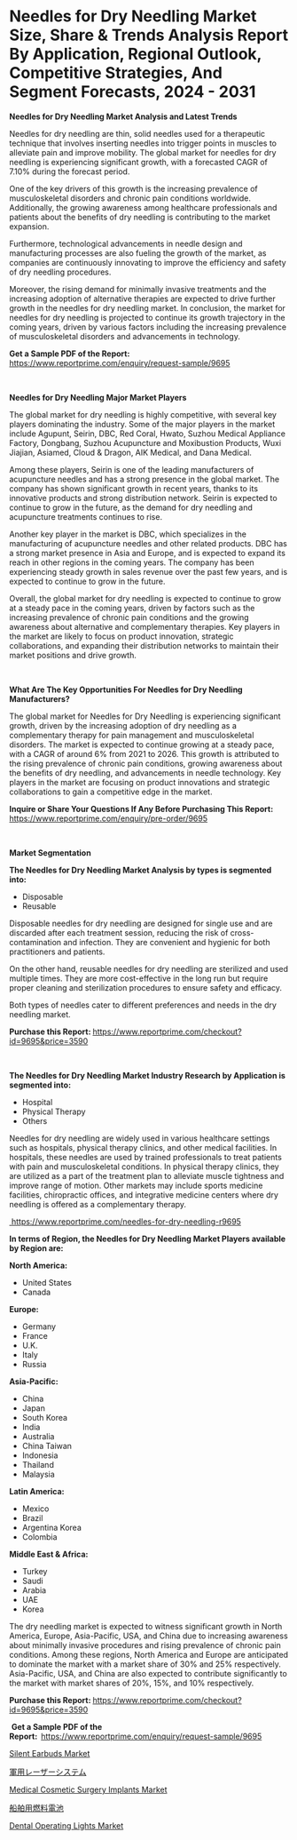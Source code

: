 <p><h1>Needles for Dry Needling Market Size, Share & Trends Analysis Report By Application, Regional Outlook, Competitive Strategies, And Segment Forecasts, 2024 - 2031</h1></p><p><strong>Needles for Dry Needling Market Analysis and Latest Trends</strong></p>
<p><p>Needles for dry needling are thin, solid needles used for a therapeutic technique that involves inserting needles into trigger points in muscles to alleviate pain and improve mobility. The global market for needles for dry needling is experiencing significant growth, with a forecasted CAGR of 7.10% during the forecast period. </p><p>One of the key drivers of this growth is the increasing prevalence of musculoskeletal disorders and chronic pain conditions worldwide. Additionally, the growing awareness among healthcare professionals and patients about the benefits of dry needling is contributing to the market expansion.</p><p>Furthermore, technological advancements in needle design and manufacturing processes are also fueling the growth of the market, as companies are continuously innovating to improve the efficiency and safety of dry needling procedures.</p><p>Moreover, the rising demand for minimally invasive treatments and the increasing adoption of alternative therapies are expected to drive further growth in the needles for dry needling market. In conclusion, the market for needles for dry needling is projected to continue its growth trajectory in the coming years, driven by various factors including the increasing prevalence of musculoskeletal disorders and advancements in technology.</p></p>
<p><strong>Get a Sample PDF of the Report:&nbsp;</strong> <a href="https://www.reportprime.com/enquiry/request-sample/9695">https://www.reportprime.com/enquiry/request-sample/9695</a></p>
<p>&nbsp;</p>
<p><strong>Needles for Dry Needling Major Market Players</strong></p>
<p><p>The global market for dry needling is highly competitive, with several key players dominating the industry. Some of the major players in the market include Agupunt, Seirin, DBC, Red Coral, Hwato, Suzhou Medical Appliance Factory, Dongbang, Suzhou Acupuncture and Moxibustion Products, Wuxi Jiajian, Asiamed, Cloud & Dragon, AIK Medical, and Dana Medical.</p><p>Among these players, Seirin is one of the leading manufacturers of acupuncture needles and has a strong presence in the global market. The company has shown significant growth in recent years, thanks to its innovative products and strong distribution network. Seirin is expected to continue to grow in the future, as the demand for dry needling and acupuncture treatments continues to rise.</p><p>Another key player in the market is DBC, which specializes in the manufacturing of acupuncture needles and other related products. DBC has a strong market presence in Asia and Europe, and is expected to expand its reach in other regions in the coming years. The company has been experiencing steady growth in sales revenue over the past few years, and is expected to continue to grow in the future.</p><p>Overall, the global market for dry needling is expected to continue to grow at a steady pace in the coming years, driven by factors such as the increasing prevalence of chronic pain conditions and the growing awareness about alternative and complementary therapies. Key players in the market are likely to focus on product innovation, strategic collaborations, and expanding their distribution networks to maintain their market positions and drive growth.</p></p>
<p>&nbsp;</p>
<p><strong>What Are The Key Opportunities For Needles for Dry Needling Manufacturers?</strong></p>
<p><p>The global market for Needles for Dry Needling is experiencing significant growth, driven by the increasing adoption of dry needling as a complementary therapy for pain management and musculoskeletal disorders. The market is expected to continue growing at a steady pace, with a CAGR of around 6% from 2021 to 2026. This growth is attributed to the rising prevalence of chronic pain conditions, growing awareness about the benefits of dry needling, and advancements in needle technology. Key players in the market are focusing on product innovations and strategic collaborations to gain a competitive edge in the market.</p></p>
<p><strong>Inquire or Share Your Questions If Any Before Purchasing This Report:</strong> <a href="https://www.reportprime.com/enquiry/pre-order/9695">https://www.reportprime.com/enquiry/pre-order/9695</a></p>
<p>&nbsp;</p>
<p><strong>Market Segmentation</strong></p>
<p><strong>The Needles for Dry Needling Market Analysis by types is segmented into:</strong></p>
<p><ul><li>Disposable</li><li>Reusable</li></ul></p>
<p><p>Disposable needles for dry needling are designed for single use and are discarded after each treatment session, reducing the risk of cross-contamination and infection. They are convenient and hygienic for both practitioners and patients. </p><p>On the other hand, reusable needles for dry needling are sterilized and used multiple times. They are more cost-effective in the long run but require proper cleaning and sterilization procedures to ensure safety and efficacy. </p><p>Both types of needles cater to different preferences and needs in the dry needling market.</p></p>
<p><strong>Purchase this Report:&nbsp;</strong><a href="https://www.reportprime.com/checkout?id=9695&price=3590">https://www.reportprime.com/checkout?id=9695&price=3590</a></p>
<p>&nbsp;</p>
<p><strong>The Needles for Dry Needling Market Industry Research by Application is segmented into:</strong></p>
<p><ul><li>Hospital</li><li>Physical Therapy</li><li>Others</li></ul></p>
<p><p>Needles for dry needling are widely used in various healthcare settings such as hospitals, physical therapy clinics, and other medical facilities. In hospitals, these needles are used by trained professionals to treat patients with pain and musculoskeletal conditions. In physical therapy clinics, they are utilized as a part of the treatment plan to alleviate muscle tightness and improve range of motion. Other markets may include sports medicine facilities, chiropractic offices, and integrative medicine centers where dry needling is offered as a complementary therapy.</p></p>
<p><a href="https://www.reportprime.com/needles-for-dry-needling-r9695">&nbsp;https://www.reportprime.com/needles-for-dry-needling-r9695</a></p>
<p><strong>In terms of Region, the Needles for Dry Needling Market Players available by Region are:</strong></p>
<p>
    <p> <strong> North America: </strong>
        <ul>
            <li>United States</li>
            <li>Canada</li>
        </ul>
        </p> 
    <p> <strong> Europe: </strong>
        <ul>
            <li>Germany</li>
            <li>France</li>
            <li>U.K.</li>
            <li>Italy</li>
            <li>Russia</li>
        </ul>
        </p> 
    <p> <strong> Asia-Pacific: </strong>
        <ul>
            <li>China</li>
            <li>Japan</li>
            <li>South Korea</li>
            <li>India</li>
            <li>Australia</li>
            <li>China Taiwan</li>
            <li>Indonesia</li>
            <li>Thailand</li>
            <li>Malaysia</li>
        </ul>
        </p> 
    <p> <strong> Latin America: </strong>
        <ul>
            <li>Mexico</li>
            <li>Brazil</li>
            <li>Argentina Korea</li>
            <li>Colombia</li>
        </ul>
        </p> 
    <p> <strong> Middle East & Africa: </strong>
        <ul>
            <li>Turkey</li>
            <li>Saudi</li>
            <li>Arabia</li>
            <li>UAE</li>
            <li>Korea</li>
        </ul>
    </p>
    </p>
<p><p>The dry needling market is expected to witness significant growth in North America, Europe, Asia-Pacific, USA, and China due to increasing awareness about minimally invasive procedures and rising prevalence of chronic pain conditions. Among these regions, North America and Europe are anticipated to dominate the market with a market share of 30% and 25% respectively. Asia-Pacific, USA, and China are also expected to contribute significantly to the market with market shares of 20%, 15%, and 10% respectively.</p></p>
<p><strong>Purchase this Report: </strong><a href="https://www.reportprime.com/checkout?id=9695&price=3590">https://www.reportprime.com/checkout?id=9695&price=3590</a></p>
<p>&nbsp;<strong>Get a Sample PDF of the Report:&nbsp;&nbsp;</strong><a href="https://www.reportprime.com/enquiry/request-sample/9695">https://www.reportprime.com/enquiry/request-sample/9695</a></p>
<p><strong></strong></p>
<p><p><a href="https://issuu.com/reportprime-2/docs/silent-earbuds-market-size-2030.pptx">Silent Earbuds Market</a></p><p><a href="https://github.com/KaydenJohns1964/Market-Research-Report-List-1/blob/main/813866778826.md">軍用レーザーシステム</a></p><p><a href="https://github.com/maudAbbott7/Market-Research-Report-List-1/blob/main/medical-cosmetic-surgery-implants-market.md">Medical Cosmetic Surgery Implants Market</a></p><p><a href="https://medium.com/@lewisbechtelar1964/%E8%88%B9%E8%88%B6%E7%94%A8%E7%87%83%E6%96%99%E9%9B%BB%E6%B1%A0%E5%B8%82%E5%A0%B4%E5%B1%95%E6%9C%9B-%E6%A5%AD%E7%95%8C%E6%A6%82%E8%A6%81%E3%81%A8%E4%BA%88%E6%B8%AC-2024%E5%B9%B4%E3%81%8B%E3%82%892031%E5%B9%B4-a732b165f23f">船舶用燃料電池</a></p><p><a href="https://github.com/mancsybtousav/Market-Research-Report-List-2/blob/main/dental-operating-lights-market.md">Dental Operating Lights Market</a></p></p>